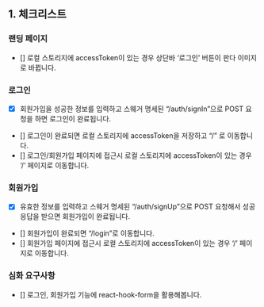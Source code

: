 ## 1. 체크리스트

### 랜딩 페이지

- [] 로컬 스토리지에 accessToken이 있는 경우 상단바 ‘로그인’ 버튼이 판다 이미지로 바뀝니다.

### 로그인

- [x] 회원가입을 성공한 정보를 입력하고 스웨거 명세된 “/auth/signIn”으로 POST 요청을 하면 로그인이 완료됩니다.
- [] 로그인이 완료되면 로컬 스토리지에 accessToken을 저장하고 “/” 로 이동합니다.
- [] 로그인/회원가입 페이지에 접근시 로컬 스토리지에 accessToken이 있는 경우 ‘/’ 페이지로 이동합니다.

### 회원가입

- [x] 유효한 정보를 입력하고 스웨거 명세된 “/auth/signUp”으로 POST 요청해서 성공 응답을 받으면 회원가입이 완료됩니다.
- [] 회원가입이 완료되면 “/login”로 이동합니다.
- [] 회원가입 페이지에 접근시 로컬 스토리지에 accessToken이 있는 경우 ‘/’ 페이지로 이동합니다.

### 심화 요구사항

- [] 로그인, 회원가입 기능에 react-hook-form을 활용해봅니다.
